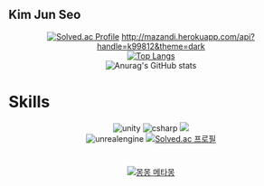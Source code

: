 
## Kim Jun Seo
  
<div align=center>
  
[![Solved.ac Profile](http://mazassumnida.wtf/api/v2/generate_badge?boj=k99812)](https://solved.ac/k99812/)
http://mazandi.herokuapp.com/api?handle=k99812&theme=dark
<br/>
[![Top Langs](https://github-readme-stats.vercel.app/api/top-langs/?username=k99812&layout=donut)](https://github.com/anuraghazra/github-readme-stats)
<br/>
![Anurag's GitHub stats](https://github-readme-stats.vercel.app/api?username=k99812&show_icons=true&theme=dark)

</div>


# Skills

<div align=center>
  
![unity](https://img.shields.io/badge/unity-000000.svg?&style=for-the-badge&logo=unity&logoColor=#000000)
![csharp](https://img.shields.io/badge/csharp-512BD4.svg?&style=for-the-badge&logo=csharp&logoColor=#512BD4)
<img src="https://img.shields.io/badge/C++-00599C?style=for-the-badge&logo=cplusplus&logoColor=white">
<br/>
![unrealengine](https://img.shields.io/badge/unrealengine-0E1128.svg?&style=for-the-badge&logo=unrealengine&logoColor=#0E1128)
[![Solved.ac 프로필](http://mazassumnida.wtf/api/mini/generate_badge?boj=k99812)](https://solved.ac/k99812)

</div>

#

<div align=center>

[![몽몽 메타몽](https://img.youtube.com/vi/a5uacfAPg2o/0.jpg)](https://www.youtube.com/watch?v=a5uacfAPg2o)

</div>

<!--
**k99812/k99812** is a ✨ _special_ ✨ repository because its `README.md` (this file) appears on your GitHub profile.

